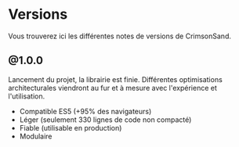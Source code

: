 # Versions

Vous trouverez ici les différentes notes de versions de CrimsonSand.

## @1.0.0

Lancement du projet, la librairie est finie. Différentes optimisations architecturales viendront au fur et à mesure avec l'expérience et l'utilisation.

- Compatible ES5 (+95% des navigateurs)
- Léger (seulement 330 lignes de code non compacté)
- Fiable (utilisable en production)
- Modulaire